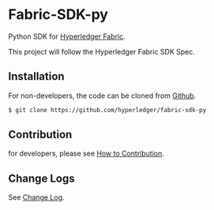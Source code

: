 # Fabric-SDK-py

Python SDK for [Hyperledger Fabric](https://github.com/hyperledger/fabric).

This project will follow the Hyperledger Fabric SDK Spec.

## Installation

For non-developers, the code can be cloned from [Github](https://github.com/hyperledger/fabric-sdk-py).

```sh
$ git clone https://github.com/hyperledger/fabric-sdk-py
```

## Contribution
for developers, please see [How to Contribution](docs/contribution.md).

## Change Logs
See [Change Log](docs/change_log.md).
